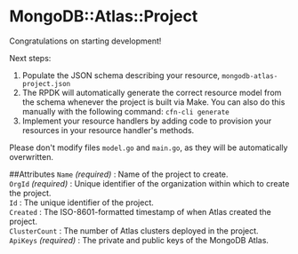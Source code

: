 # MongoDB::Atlas::Project

Congratulations on starting development!

Next steps:

1. Populate the JSON schema describing your resource, `mongodb-atlas-project.json`
2. The RPDK will automatically generate the correct resource model from the
   schema whenever the project is built via Make.
   You can also do this manually with the following command: `cfn-cli generate`
3. Implement your resource handlers by adding code to provision your resources in your resource handler's methods.

Please don't modify files `model.go` and `main.go`, as they will be automatically overwritten.

##Attributes
`Name` *(required)* : Name of the project to create.<br>
`OrgId` *(required)* : Unique identifier of the organization within which to create the project.<br>
`Id` : The unique identifier of the project.<br>
`Created` : The ISO-8601-formatted timestamp of when Atlas created the project.<br>
`ClusterCount` : The number of Atlas clusters deployed in the project.<br>
`ApiKeys` *(required)* : The private and public keys of the MongoDB Atlas.<br>
